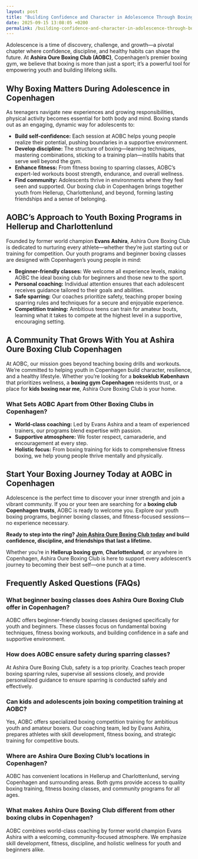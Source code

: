 ```yaml
---
layout: post
title: "Building Confidence and Character in Adolescence Through Boxing"
date: 2025-09-15 13:08:05 +0200
permalink: /building-confidence-and-character-in-adolescence-through-boxing/
---
```

Adolescence is a time of discovery, challenge, and growth—a pivotal chapter where confidence, discipline, and healthy habits can shape the future. At **Ashira Oure Boxing Club (AOBC)**, Copenhagen’s premier boxing gym, we believe that boxing is more than just a sport; it’s a powerful tool for empowering youth and building lifelong skills.

## Why Boxing Matters During Adolescence in Copenhagen

As teenagers navigate new experiences and growing responsibilities, physical activity becomes essential for both body and mind. Boxing stands out as an engaging, dynamic way for adolescents to:

- **Build self-confidence:** Each session at AOBC helps young people realize their potential, pushing boundaries in a supportive environment.
- **Develop discipline:** The structure of boxing—learning techniques, mastering combinations, sticking to a training plan—instills habits that serve well beyond the gym.
- **Enhance fitness:** From fitness boxing to sparring classes, AOBC’s expert-led workouts boost strength, endurance, and overall wellness.
- **Find community:** Adolescents thrive in environments where they feel seen and supported. Our boxing club in Copenhagen brings together youth from Hellerup, Charlottenlund, and beyond, forming lasting friendships and a sense of belonging.

## AOBC’s Approach to Youth Boxing Programs in Hellerup and Charlottenlund

Founded by former world champion **Evans Ashira**, Ashira Oure Boxing Club is dedicated to nurturing every athlete—whether they’re just starting out or training for competition. Our youth programs and beginner boxing classes are designed with Copenhagen’s young people in mind:

- **Beginner-friendly classes:** We welcome all experience levels, making AOBC the ideal boxing club for beginners and those new to the sport.
- **Personal coaching:** Individual attention ensures that each adolescent receives guidance tailored to their goals and abilities.
- **Safe sparring:** Our coaches prioritize safety, teaching proper boxing sparring rules and techniques for a secure and enjoyable experience.
- **Competition training:** Ambitious teens can train for amateur bouts, learning what it takes to compete at the highest level in a supportive, encouraging setting.

## A Community That Grows With You at Ashira Oure Boxing Club Copenhagen

At AOBC, our mission goes beyond teaching boxing drills and workouts. We’re committed to helping youth in Copenhagen build character, resilience, and a healthy lifestyle. Whether you’re looking for a **bokseklub København** that prioritizes wellness, a **boxing gym Copenhagen** residents trust, or a place for **kids boxing near me**, Ashira Oure Boxing Club is your home.

### What Sets AOBC Apart from Other Boxing Clubs in Copenhagen?

- **World-class coaching:** Led by Evans Ashira and a team of experienced trainers, our programs blend expertise with passion.
- **Supportive atmosphere:** We foster respect, camaraderie, and encouragement at every step.
- **Holistic focus:** From boxing training for kids to comprehensive fitness boxing, we help young people thrive mentally and physically.

## Start Your Boxing Journey Today at AOBC in Copenhagen

Adolescence is the perfect time to discover your inner strength and join a vibrant community. If you or your teen are searching for a **boxing club Copenhagen trusts**, AOBC is ready to welcome you. Explore our youth boxing programs, beginner boxing classes, and fitness-focused sessions—no experience necessary.

**Ready to step into the ring? [Join Ashira Oure Boxing Club today](https://www.ashiraoure.com/) and build confidence, discipline, and friendships that last a lifetime.**

Whether you’re in **Hellerup boxing gym**, **Charlottenlund**, or anywhere in Copenhagen, Ashira Oure Boxing Club is here to support every adolescent’s journey to becoming their best self—one punch at a time.

## Frequently Asked Questions (FAQs)

### What beginner boxing classes does Ashira Oure Boxing Club offer in Copenhagen?

AOBC offers beginner-friendly boxing classes designed specifically for youth and beginners. These classes focus on fundamental boxing techniques, fitness boxing workouts, and building confidence in a safe and supportive environment.

### How does AOBC ensure safety during sparring classes?

At Ashira Oure Boxing Club, safety is a top priority. Coaches teach proper boxing sparring rules, supervise all sessions closely, and provide personalized guidance to ensure sparring is conducted safely and effectively.

### Can kids and adolescents join boxing competition training at AOBC?

Yes, AOBC offers specialized boxing competition training for ambitious youth and amateur boxers. Our coaching team, led by Evans Ashira, prepares athletes with skill development, fitness boxing, and strategic training for competitive bouts.

### Where are Ashira Oure Boxing Club’s locations in Copenhagen?

AOBC has convenient locations in Hellerup and Charlottenlund, serving Copenhagen and surrounding areas. Both gyms provide access to quality boxing training, fitness boxing classes, and community programs for all ages.

### What makes Ashira Oure Boxing Club different from other boxing clubs in Copenhagen?

AOBC combines world-class coaching by former world champion Evans Ashira with a welcoming, community-focused atmosphere. We emphasize skill development, fitness, discipline, and holistic wellness for youth and beginners alike.

<script type="application/ld+json">
{
  "@context": "https://schema.org",
  "@type": "BlogPosting",
  "headline": "Building Confidence and Character in Adolescence Through Boxing",
  "description": "Discover how Ashira Oure Boxing Club in Copenhagen empowers youth through boxing, building confidence, discipline, and fitness in a supportive environment.",
  "author": {
    "@type": "Person",
    "name": "Evans Ashira"
  },
  "publisher": {
    "@type": "Person",
    "name": "Evans Ashira"
  },
  "mainEntityOfPage": {
    "@type": "WebPage",
    "@id": "https://www.ashiraoure.com/blog/building-confidence-and-character-in-adolescence-through-boxing"
  },
  "datePublished": "2024-06-01",
  "dateModified": "2024-06-01",
  "articleSection": [
    "Youth Boxing",
    "Boxing Classes",
    "Fitness Boxing",
    "Boxing Training for Kids",
    "Boxing Club Copenhagen"
  ],
  "keywords": "ashira oure boxing club, ashira oure, aobc, evans ashira, ashira boxing, boxing club copenhagen, boxing gym copenhagen, boxing copenhagen, hellerup boxing gym, copenhagen boxing club, bokseklub københavn, beginner boxing classes, boxing club for beginners, boxing academy, youth boxing, kids boxing near me, boxing classes, sparring classes, boxing competition training, boxing training for kids, amateur boxing club"
}
</script>

<script type="application/ld+json">
{
  "@context": "https://schema.org",
  "@type": "FAQPage",
  "mainEntity": [
    {
      "@type": "Question",
      "name": "What beginner boxing classes does Ashira Oure Boxing Club offer in Copenhagen?",
      "acceptedAnswer": {
        "@type": "Answer",
        "text": "AOBC offers beginner-friendly boxing classes designed specifically for youth and beginners. These classes focus on fundamental boxing techniques, fitness boxing workouts, and building confidence in a safe and supportive environment."
      }
    },
    {
      "@type": "Question",
      "name": "How does AOBC ensure safety during sparring classes?",
      "acceptedAnswer": {
        "@type": "Answer",
        "text": "At Ashira Oure Boxing Club, safety is a top priority. Coaches teach proper boxing sparring rules, supervise all sessions closely, and provide personalized guidance to ensure sparring is conducted safely and effectively."
      }
    },
    {
      "@type": "Question",
      "name": "Can kids and adolescents join boxing competition training at AOBC?",
      "acceptedAnswer": {
        "@type": "Answer",
        "text": "Yes, AOBC offers specialized boxing competition training for ambitious youth and amateur boxers. Our coaching team, led by Evans Ashira, prepares athletes with skill development, fitness boxing, and strategic training for competitive bouts."
      }
    },
    {
      "@type": "Question",
      "name": "Where are Ashira Oure Boxing Club’s locations in Copenhagen?",
      "acceptedAnswer": {
        "@type": "Answer",
        "text": "AOBC has convenient locations in Hellerup and Charlottenlund, serving Copenhagen and surrounding areas. Both gyms provide access to quality boxing training, fitness boxing classes, and community programs for all ages."
      }
    },
    {
      "@type": "Question",
      "name": "What makes Ashira Oure Boxing Club different from other boxing clubs in Copenhagen?",
      "acceptedAnswer": {
        "@type": "Answer",
        "text": "AOBC combines world-class coaching by former world champion Evans Ashira with a welcoming, community-focused atmosphere. We emphasize skill development, fitness, discipline, and holistic wellness for youth and beginners alike."
      }
    }
  ]
}
</script>